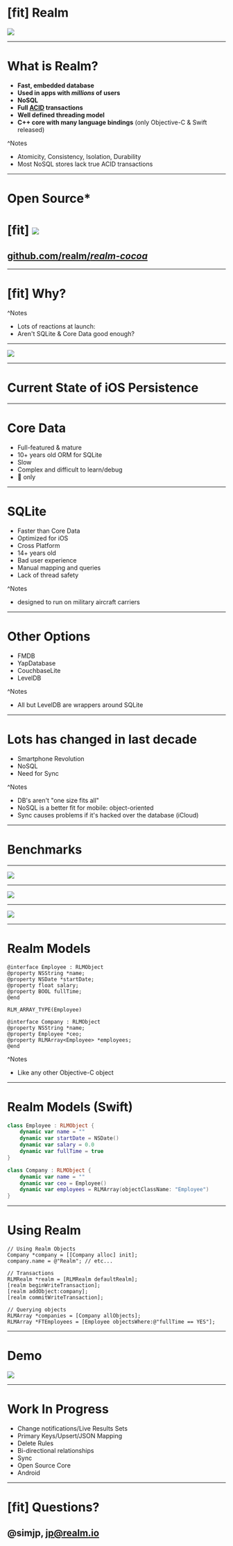 # [fit] Realm

![](media/realm_github.png)

---

# What is Realm?

* **Fast, embedded database**
* **Used in apps with *millions* of users**
* **NoSQL**
* **Full [ACID](http://en.wikipedia.org/wiki/ACID) transactions**
* **Well defined threading model**
* **C++ core with many language bindings** (only Objective-C & Swift released)

^Notes
- Atomicity, Consistency, Isolation, Durability
- Most NoSQL stores lack true ACID transactions

---

# Open Source*

# [fit] ![](media/octocat.png)

## [github.com/realm/*realm-cocoa*](media/https://github.com/realm/realm-cocoa)

---

# [fit] Why?

^Notes
- Lots of reactions at launch:
- Aren't SQLite & Core Data good enough?

---

![](media/timeline.png)

---

# Current State of iOS Persistence

---

# Core Data

* Full-featured & mature
* 10+ years old ORM for SQLite
* Slow
* Complex and difficult to learn/debug
*  only

---

# SQLite

* Faster than Core Data
* Optimized for iOS
* Cross Platform
* 14+ years old
* Bad user experience
* Manual mapping and queries
* Lack of thread safety

^Notes
- designed to run on military aircraft carriers

---

# Other Options

- FMDB
- YapDatabase
- CouchbaseLite
- LevelDB

^Notes
- All but LevelDB are wrappers around SQLite

---

# Lots has changed in last decade

* Smartphone Revolution
* NoSQL
* Need for Sync

^Notes
- DB's aren't "one size fits all"
- NoSQL is a better fit for mobile: object-oriented
- Sync causes problems if it's hacked over the database (iCloud)

---

# Benchmarks

---

![](media/realm_counts.png)

---

![](media/realm_queries.png)

---

![](media/realm_inserts.png)

---

# Realm Models

```objc
@interface Employee : RLMObject
@property NSString *name;
@property NSDate *startDate;
@property float salary;
@property BOOL fullTime;
@end

RLM_ARRAY_TYPE(Employee)

@interface Company : RLMObject
@property NSString *name;
@property Employee *ceo;
@property RLMArray<Employee> *employees;
@end
```

^Notes
- Like any other Objective-C object

---

# Realm Models (Swift)

```swift
class Employee : RLMObject {
    dynamic var name = ""
    dynamic var startDate = NSDate()
    dynamic var salary = 0.0
    dynamic var fullTime = true
}

class Company : RLMObject {
    dynamic var name = ""
    dynamic var ceo = Employee()
    dynamic var employees = RLMArray(objectClassName: "Employee")
}
```

---

# Using Realm

```objc
// Using Realm Objects
Company *company = [[Company alloc] init];
company.name = @"Realm"; // etc...

// Transactions
RLMRealm *realm = [RLMRealm defaultRealm];
[realm beginWriteTransaction];
[realm addObject:company];
[realm commitWriteTransaction];

// Querying objects
RLMArray *companies = [Company allObjects];
RLMArray *FTEmployees = [Employee objectsWhere:@"fullTime == YES"];
```

---

# Demo

![](media/xcode.png)

---

# Work In Progress

* Change notifications/Live Results Sets
* Primary Keys/Upsert/JSON Mapping
* Delete Rules 
* Bi-directional relationships
* Sync
* Open Source Core
* Android

---

# [fit] Questions?

## @simjp, jp@realm.io
